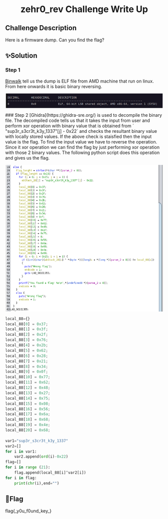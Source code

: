#  <p align="center"> zehr0_rev Challenge Write Up

##  Challenge Description
Here is a firmware dump. Can you find the flag?

## ✨Solution
### Step 1
[Binwalk](https://en.kali.tools/?p=1634) tell us the dump is ELF file from AMD machine that run on linux.
From here onwards it is basic binary reversing.
<p align="center">
  <img width="500" align="center" src="binwalk.png" alt="Binwalk"/>
</p>
### Step 2
[Ghidra](https://ghidra-sre.org/) is used to decompile the binary file. The decompiled code tells us that it takes the input from user and perform 
xor operation with binary value that is obtained from ` "sup3r_s3cr3t_k3y_1337"[j] - 0x22` and checks the resultant binary value with locally stored values.
If the above check is staisfied then the input value is the flag. To find the input value we have to reverse the operation. Since it xor operation we can
find the flag by just performing xor operation with those 2 binary values. The following python script does this operation and gives us the flag.
<p align="center">
  <img width="500" align="center" src="ghidra.png" alt="Decompiled Code"/>
</p>

```python
local_88={}
local_88[0] = 0x37;
local_88[1] = 0x3f;
local_88[2] = 0x2f;
local_88[3] = 0x76;
local_88[4] = 0x2b;
local_88[5] = 0x62;
local_88[6] = 0x28;
local_88[7] = 0x21;
local_88[8] = 0x34;
local_88[9] = 0x0f;
local_88[10] = 0x77;
local_88[11] = 0x62;
local_88[12] = 0x48;
local_88[13] = 0x27;
local_88[14] = 0x75;
local_88[15] = 0x08;
local_88[16] = 0x56;
local_88[17] = 0x6a;
local_88[18] = 0x68;
local_88[19] = 0x4e;
local_88[20] = 0x68;

var1="sup3r_s3cr3t_k3y_1337"
var2=[]
for i in var1:
    var2.append(ord(i)-0x22)
flag=[]
for i in range (21):
    flag.append(local_88[i]^var2[i])
for i in flag:
    print(chr(i),end="")
```
##  🚩Flag
<p>
flag{_y0u_f0und_key_}
</p>
